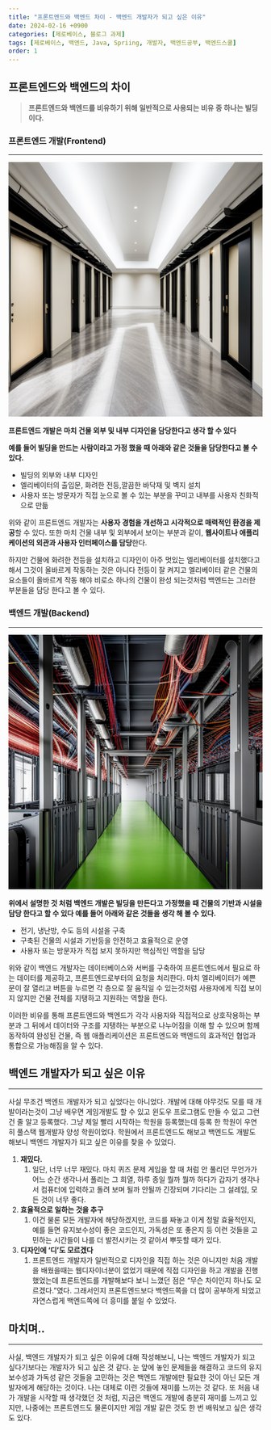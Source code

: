 ```yaml
---
title: "프론트엔드와 백엔드 차이 - 백엔드 개발자가 되고 싶은 이유"
date: 2024-02-16 +0900
categories: [제로베이스, 블로그 과제]
tags: [제로베이스, 백엔드, Java, Spriing, 개발자, 백엔드공부, 백엔드스쿨]
order: 1
---
```


## 프론트엔드와 백엔드의 차이

> **프론트엔드와 백엔드를 비유하기 위해 일반적으로 사용되는 비유 중 하나는 빌딩이다.**
> 

### 프론트엔드 개발(Frontend)

---

![5a2e0bcd-4582-4c8c-85fc-e6b093330c3c.png](/assets/img/2024-02-16-프론트엔드-백엔드-차이/5a2e0bcd-4582-4c8c-85fc-e6b093330c3c.png)

**프론트엔드 개발은 마치 건물 외부 및 내부 디자인을 담당한다고 생각 할 수 있다**

**예를 들어 빌딩을 만드는 사람이라고 가정 했을 때 아래와 같은 것들을 담당한다고 볼 수 있다.** 

- 빌딩의 외부와 내부 디자인
- 엘리베이터의 출입문, 화려한 전등,깔끔한 바닥재 및 벽지 설치
- 사용자 또는 방문자가 직접 눈으로 볼 수 있는 부분을 꾸미고 내부를 사용자 친화적으로 만듦

위와 같이 프론트엔드 개발자는 **사용자 경험을 개선하고 시각적으로 매력적인 환경을 제공**할 수 있다. 또한 마치 건물 내부 및 외부에서 보이는 부분과 같이, **웹사이트나 애플리케이션의 외관과 사용자 인터페이스를 담당**한다.

하지만 건물에 화려한 전등을 설치하고 디자인이 아주 멋있는 엘리베이터를 설치했다고 해서 그것이 올바르게 작동하는 것은 아니다 전등이 잘 켜지고 엘리베이터 같은 건물의 요소들이 올바르게 작동 해야 비로소 하나의 건물이 완성 되는것처럼 백엔드는 그러한 부분들을 담당 한다고 볼 수 있다.

### 백엔드 개발(Backend)

---

![67a4c171-5932-46a6-9c76-b9688fd9c645.png](/assets/img/2024-02-16-프론트엔드-백엔드-차이/67a4c171-5932-46a6-9c76-b9688fd9c645.png)

**위에서 설명한 것 처럼 백엔드 개발은 빌딩을 만든다고 가정했을 때 건물의 기반과 시설을 담당 한다고 할 수 있다 예를 들어 아래와 같은 것들을 생각 해 볼 수 있다.**

- 전기, 냉난방, 수도 등의 시설을 구축
- 구축된 건물의 시설과 기반등을 안전하고 효율적으로 운영
- 사용자 또는 방문자가 직접 보지 못하지만 핵심적인 역할을 담당

위와 같이 백엔드 개발자는 데이터베이스와 서버를 구축하여 프론트엔드에서 필요로 하는 데이터를 제공하고, 프론트엔드로부터의 요청을 처리한다. 마치 엘리베이터가 예쁜 문이 잘 열리고 버튼을 누르면 각 층으로 잘 움직일 수 있는것처럼 사용자에게 직접 보이지 않지만 건물 전체를 지탱하고 지원하는 역할을 한다.

이러한 비유를 통해 프론트엔드와 백엔드가 각각 사용자와 직접적으로 상호작용하는 부분과 그 뒤에서 데이터와 구조를 지탱하는 부분으로 나누어짐을 이해 할 수 있으며 함께 동작하여 완성된 건물, 즉 웹 애플리케이션은 프론트엔드와 백엔드의 효과적인 협업과 통합으로 가능해짐을 알 수 있다.

## 백엔드 개발자가 되고 싶은 이유

---

사실 무조건 백엔드 개발자가 되고 싶었다는 아니었다. 개발에 대해 아무것도 모를 때 개발이라는것이 그냥 배우면 게임개발도 할 수 있고 윈도우 프로그램도 만들 수 있고 그런건 줄 알고 등록했다. 그냥 제일 빨리 시작하는 학원을 등록했는데 등록 한 학원이 우연히 풀스택 웹개발자 양성 학원이었다. 학원에서 프론트엔드도 해보고 백엔드도 개발도 해보니 백엔드 개발자가 되고 싶은 이유를 찾을 수 있었다. 

1. **재밌다.**
    1. 일단, 너무 너무 재밌다. 마치 퀴즈 문제 게임을 할 때 처럼 안 풀리던 무언가가 어느 순간 생각나서 풀리는 그 희열, 하루 종일 뭘까 뭘까 하다가 갑자기 생각나서 컴퓨터에 입력하고 돌려 보며 될까 안될까 긴장되며 기다리는 그 설레임, 모든 것이 너무 좋다.
2. **효율적으로 일하는 것을 추구**
    1. 이건 물론 모든 개발자에 해당하겠지만, 코드를 짜놓고 이게 정말 효율적인지, 예를 들면 유지보수성이 좋은 코드인지, 가독성은 또 좋은지 등 이런 것들을 고민하는 시간들이 나를 더 발전시키는 것 같아서 뿌듯할 때가 있다.
3. **디자인에 ‘디’도 모르겠다**
    1. 프론트엔드 개발자가 일반적으로 디자인을 직접 하는 것은 아니지만 처음 개발을 배웠을때는 웹디자이너분이 없었기 때문에 직접 디자인을 하고  개발을 진행 했었는데 프론트엔드를 개발해보다 보니 느꼈던 점은 “무슨 차이인지 하나도 모르겠다.”였다. 그래서인지 프론트엔드보다 백엔드쪽을 더 많이 공부하게 되었고 자연스럽게 백엔드쪽에 더 흥미를 붙일 수 있었다.

## 마치며..

---

사실, 백엔드 개발자가 되고 싶은 이유에 대해 작성해보니, 나는 백엔드 개발자가 되고 싶다기보다는 개발자가 되고 싶은 것 같다. 눈 앞에 놓인 문제들을 해결하고 코드의 유지보수성과 가독성 같은 것들을 고민하는 것은 백엔드 개발에만 필요한 것이 아닌 모든 개발자에게 해당하는 것이다. 나는 대체로 이런 것들에 재미를 느끼는 것 같다. 또 처음 내가 개발을 시작할 때 생각했던 것 처럼, 지금은 백엔드 개발에 충분히 재미를 느끼고 있지만, 나중에는 프론트엔드도 물론이지만 게임 개발 같은 것도 한 번 배워보고 싶은 생각도 있다.